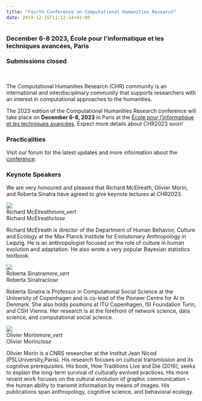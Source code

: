 ```yaml
---
title: "Fourth Conference on Computational Humanities Research"
date: 2019-12-15T11:12:14+01:00
---
```


<h3 class="center"><b><span style="text-align:center;">December 6-8 2023, École pour l'informatique et les techniques avancées, Paris</br></br>Submissions closed</span></b></h3></br>

The Computational Humanities Research (CHR) community is an international and
interdisciplinary community that supports researchers with an interest in computational
approaches to the humanities. 

The 2023 edition of the Computational Humanities Research conference will take
place on **December 6-8, 2023** in Paris at the [École pour l’informatique et les techniques avancées](https://www.epita.fr/en/homepage/). Expect more details about CHR2023 soon!

### Practicalities

Visit our forum for the latest updates and more information about the [conference](https://discourse.computational-humanities-research.org/t/chr2023-conference/1978). 


### Keynote Speakers

We are very honoured and pleased that Richard McElreath, Olivier Morin, and Roberta Sinatra have agreed to give keynote lectures at CHR2023.

<div class="row">
  <div class="col s12 m4">
    <div class="card">
      <div class="card-image waves-effect waves-block waves-light">
        <img class="speaker-img activator" src="/images/richard_mcelreath.png">
      </div>
      <div class="card-content">
        <span class="card-title grey-text text-darken-4 activator">Richard McElreath<i class="material-icons right">more_vert</i></span>
      </div>
      <div class="card-reveal">
        <span class="card-title grey-text text-darken-4">Richard McElreath<i class="material-icons right">close</i></span>
        <p>Richard McElreath is director of the Department of Human Behavior, Culture and Ecology at the Max Planck Institute for Evolutionary Anthropology in Leipzig. He is an anthropologist focused on the role of culture in human evolution and adaptation. He also wrote a very popular Bayesian statistics textbook.</p>
      </div>
    </div>
  </div>
  <div class="col s12 m4">
    <div class="card">
      <div class="card-image waves-effect waves-block waves-light">
        <img class="speaker-img activator" src="/images/roberta_sinatra.jpeg">
      </div>
      <div class="card-content waves-effect waves-block waves-light">
        <span class="card-title grey-text text-darken-4 activator">Roberta Sinatra<i class="material-icons right">more_vert</i></span>
      </div>
      <div class="card-reveal">
        <span class="card-title grey-text text-darken-4">Roberta Sinatra<i class="material-icons right">close</i></span>
        <p>Roberta Sinatra is Professor in Computational Social Science at the University of Copenhagen and is co-lead of the Pioneer Centre for AI in Denmark. She also holds positions at ITU Copenhagen, ISI Foundation Turin, and CSH Vienna. Her research is at the forefront of network science, data science, and computational social science.</p>
      </div>
    </div>
  </div>  
  <div class="col s12 m4">
    <div class="card">
      <div class="card-image waves-effect waves-block waves-light">
        <img class="speaker-img activator" src="/images/olivier_morin.jpg">
      </div>
      <div class="card-content waves-effect waves-block waves-light">
        <span class="card-title grey-text text-darken-4 activator">Olivier Morin<i class="material-icons right">more_vert</i></span>
      </div>
      <div class="card-reveal">
        <span class="card-title grey-text text-darken-4">Olivier Morin<i class="material-icons right">close</i></span>
        <p>Olivier Morin is a CNRS researcher at the Institut Jean Nicod (PSLUniversity,Paris). His research focuses on cultural transmission and its cognitive prerequisites. His book, How Traditions Live and Die (2016), seeks to explain the long-term survival of culturally evolved practices. His more recent work focuses on the cultural evolution of graphic communication – the human ability to transmit information by means of images. His publications span anthropology, cognitive science, and behavioral ecology.</p>
      </div>
    </div>
  </div>
</div>

